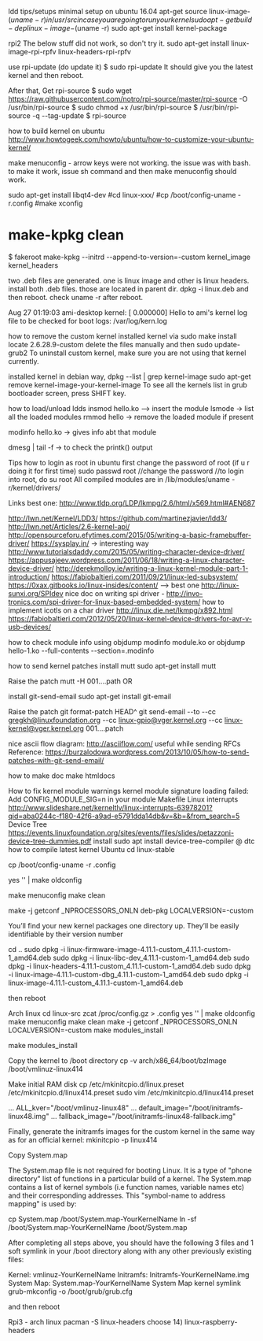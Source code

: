 ldd tips/setups
minimal setup on ubuntu 16.04
apt-get source linux-image-$(uname -r) in /usr/src in case you are going to run your kernel
sudo apt-get build-dep linux-image-$(uname -r)
sudo apt-get install kernel-package

rpi2
The below stuff did not work, so don't try it. sudo apt-get install linux-image-rpi-rpfv linux-headers-rpi-rpfv

use rpi-update (do update it)
$ sudo rpi-update
It should give you the latest kernel and then reboot.

After that, Get rpi-source
$ sudo wget https://raw.githubusercontent.com/notro/rpi-source/master/rpi-source -O /usr/bin/rpi-source
$ sudo chmod +x /usr/bin/rpi-source
$ /usr/bin/rpi-source -q --tag-update
$ rpi-source

how to build kernel on ubuntu
http://www.howtogeek.com/howto/ubuntu/how-to-customize-your-ubuntu-kernel/

make menuconfig - arrow keys were not working. the issue was with bash. to make it work, issue sh command and then make menuconfig should work.

sudo apt-get install libqt4-dev
#cd linux-xxx/
#cp /boot/config-uname -r.config
#make xconfig
# make-kpkg clean
$ fakeroot make-kpkg --initrd --append-to-version=-custom kernel_image kernel_headers

two .deb files are generated. one is linux image and other is linux headers.
install both .deb files. those are located in parent dir.
dpkg -i linux.deb and then reboot.
check uname -r after reboot.

Aug 27 01:19:03 ami-desktop kernel: [ 0.000000] Hello to ami's kernel log file to be checked for boot logs: /var/log/kern.log

how to remove the custom kernel
installed kernel via sudo make install
locate 2.6.28.9-custom
delete the files manually and then sudo update-grub2
To uninstall custom kernel, make sure you are not using that kernel currently.

installed kernel in debian way,
dpkg --list | grep kernel-image
sudo apt-get remove kernel-image-your-kernel-image
To see all the kernels list in grub bootloader screen, press SHIFT key.

how to load/unload ldds
insmod hello.ko --> insert the module
lsmode -> list all the loaded modules
rmmod hello -> remove the loaded module if present

modinfo hello.ko -> gives info abt that module

dmesg | tail -f -> to check the printk() output

Tips
how to login as root in ubuntu first change the password of root (if u r doing it for first time) sudo passwd root
//change the password
//to login into root, do
su root
All compiled modules are in /lib/modules/uname -r/kernel/drivers/

Links
best one: http://www.tldp.org/LDP/lkmpg/2.6/html/x569.html#AEN687

http://lwn.net/Kernel/LDD3/
https://github.com/martinezjavier/ldd3/
http://lwn.net/Articles/2.6-kernel-api/
http://opensourceforu.efytimes.com/2015/05/writing-a-basic-framebuffer-driver/
https://sysplay.in/ -> interesting way
http://www.tutorialsdaddy.com/2015/05/writing-character-device-driver/
https://appusajeev.wordpress.com/2011/06/18/writing-a-linux-character-device-driver/
http://derekmolloy.ie/writing-a-linux-kernel-module-part-1-introduction/
https://fabiobaltieri.com/2011/09/21/linux-led-subsystem/
https://0xax.gitbooks.io/linux-insides/content/ --> best one
http://linux-sunxi.org/SPIdev
nice doc on writing spi driver - http://invo-tronics.com/spi-driver-for-linux-based-embedded-system/
how to implement icotls on a char driver
http://linux.die.net/lkmpg/x892.html https://fabiobaltieri.com/2012/05/20/linux-kernel-device-drivers-for-avr-v-usb-devices/

how to check module info using objdump
modinfo module.ko or objdump hello-1.ko --full-contents --section=.modinfo

how to send kernel patches
install mutt
sudo apt-get install mutt

Raise the patch
mutt -H 001....path
OR

install git-send-email
sudo apt-get install git-email

Raise the patch
git format-patch HEAD^
git send-email --to <email address> --cc gregkh@linuxfoundation.org --cc linux-gpio@vger.kernel.org --cc linux-kernel@vger.kernel.org 001....patch

nice ascii flow diagram: http://asciiflow.com/ useful while sending RFCs
Reference: https://burzalodowa.wordpress.com/2013/10/05/how-to-send-patches-with-git-send-email/

how to make doc
make htmldocs

How to fix kernel module warnings
kernel module signature loading failed: Add
CONFIG_MODULE_SIG=n
in your module Makefile
Linux interrupts
http://www.slideshare.net/kerneltlv/linux-interrupts-63978201?qid=aba0244c-f180-42f6-a9ad-e5791dda14db&v=&b=&from_search=5
Device Tree
https://events.linuxfoundation.org/sites/events/files/slides/petazzoni-device-tree-dummies.pdf
install sudo apt install device-tree-compiler @ dtc
how to compile latest kernel
Ubuntu
cd linux-stable

cp /boot/config-uname -r .config

yes '' | make oldconfig

make menuconfig
make clean

make -j getconf _NPROCESSORS_ONLN deb-pkg LOCALVERSION=-custom

You’ll find your new kernel packages one directory up. They’ll be easily identifiable by their version number

cd ..
sudo dpkg -i linux-firmware-image-4.11.1-custom_4.11.1-custom-1_amd64.deb
sudo dpkg -i linux-libc-dev_4.11.1-custom-1_amd64.deb
sudo dpkg -i linux-headers-4.11.1-custom_4.11.1-custom-1_amd64.deb
sudo dpkg -i linux-image-4.11.1-custom-dbg_4.11.1-custom-1_amd64.deb
sudo dpkg -i linux-image-4.11.1-custom_4.11.1-custom-1_amd64.deb

then reboot

Arch linux
cd linux-src
zcat /proc/config.gz > .config
yes '' | make oldconfig
make menuconfig
make clean
make -j getconf _NPROCESSORS_ONLN LOCALVERSION=-custom
make modules_install

make modules_install

Copy the kernel to /boot directory
cp -v arch/x86_64/boot/bzImage /boot/vmlinuz-linux414

Make initial RAM disk
cp /etc/mkinitcpio.d/linux.preset /etc/mkinitcpio.d/linux414.preset sudo vim /etc/mkinitcpio.d/linux414.preset

... ALL_kver="/boot/vmlinuz-linux48"
...
default_image="/boot/initramfs-linux48.img"
...
fallback_image="/boot/initramfs-linux48-fallback.img"

Finally, generate the initramfs images for the custom kernel in the same way as for an official kernel:
mkinitcpio -p linux414

Copy System.map

The System.map file is not required for booting Linux. It is a type of "phone directory" list of functions in a particular build of a kernel. The System.map contains a list of kernel symbols (i.e function names, variable names etc) and their corresponding addresses. This "symbol-name to address mapping" is used by:

cp System.map /boot/System.map-YourKernelName ln -sf /boot/System.map-YourKernelName /boot/System.map

After completing all steps above, you should have the following 3 files and 1 soft symlink in your /boot directory along with any other previously existing files:

Kernel: vmlinuz-YourKernelName
Initramfs: Initramfs-YourKernelName.img
System Map: System.map-YourKernelName
System Map kernel symlink
grub-mkconfig -o /boot/grub/grub.cfg

and then reboot

Rpi3 - arch linux
pacman -S linux-headers
choose 14) linux-raspberry-headers